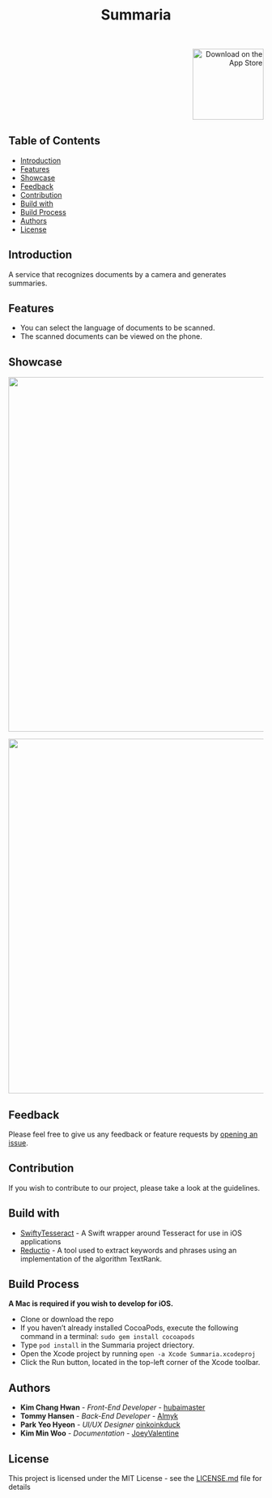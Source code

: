 <h1 align="center"> Summaria </h1> <br>


<p align="right">
  <!-- <a href=""> -->
    <img alt="Download on the App Store" title="App Store"								src="http://i.imgur.com/0n2zqHD.png" width="140">
  <!-- </a> -->
</p>


## Table of Contents

- [Introduction](#introduction)
- [Features](#features)
- [Showcase](#showcase)
- [Feedback](#feedback)
- [Contribution](#contribution)
- [Build with](#build-with)
- [Build Process](#build-process)
- [Authors](#authors)
- [License](#license)


## Introduction

A service that recognizes documents by a camera and generates summaries.


## Features

- You can select the language of documents to be scanned.
- The scanned documents can be viewed on the phone.


## Showcase

<p align="center">
  <img src = "https://i.imgur.com/tIVkmVH.png" width=700>
</p>

<p align="center">
  <img src = "https://i.imgur.com/4MBOpDU.png" width=700>
</p>


## Feedback

Please feel free to give us any feedback or feature requests by [opening an issue](https://github.com/hubaimaster/Summaria/issues).

## Contribution

If you wish to contribute to our project, please take a look at the guidelines.<!--[guidelines](./CONTRIBUTING.md)!-->


## Build with

- [SwiftyTesseract](https://github.com/SwiftyTesseract/SwiftyTesseract) - A Swift wrapper around Tesseract for use in iOS applications
- [Reductio](https://github.com/fdzsergio/Reductio) - A tool used to extract keywords and phrases using an implementation of the algorithm TextRank.


## Build Process
**A Mac is required if you wish to develop for iOS.**

- Clone or download the repo
- If you haven’t already installed CocoaPods, execute the following command in a terminal:
`sudo gem install cocoapods`
- Type `pod install` in the Summaria project driectory.
- Open the Xcode project by running `open -a Xcode Summaria.xcodeproj`
- Click the Run button, located in the top-left corner of the Xcode toolbar.


## Authors

* **Kim Chang Hwan** - *Front-End Developer* - [hubaimaster](https://github.com/hubaimaster)
* **Tommy Hansen** - *Back-End Developer* - [Almyk](https://github.com/Almyk)
* **Park Yeo Hyeon** - *UI/UX Designer* [oinkoinkduck](https://github.com/oinkoinkduck)
* **Kim Min Woo** - *Documentation* - [JoeyValentine](https://github.com/JoeyValentine)


## License

This project is licensed under the MIT License - see the [LICENSE.md](LICENSE.md) file for details
